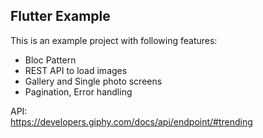 ## Flutter Example

This is an example project with following features:
- Bloc Pattern
- REST API to load images
- Gallery and Single photo screens
- Pagination, Error handling

API:  
https://developers.giphy.com/docs/api/endpoint/#trending